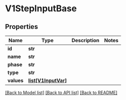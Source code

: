 # V1StepInputBase

## Properties
Name | Type | Description | Notes
------------ | ------------- | ------------- | -------------
**id** | **str** |  | 
**name** | **str** |  | 
**phase** | **str** |  | 
**type** | **str** |  | 
**values** | [**list[V1InputVar]**](V1InputVar.md) |  | 

[[Back to Model list]](../vela-client/README.md#documentation-for-models) [[Back to API list]](../vela-client/README.md#documentation-for-api-endpoints) [[Back to README]](../vela-client/README.md)

